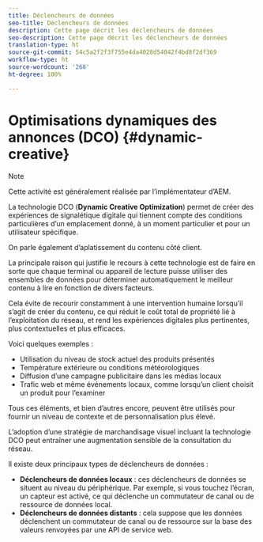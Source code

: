 ```yaml
---
title: Déclencheurs de données
seo-title: Déclencheurs de données
description: Cette page décrit les déclencheurs de données
seo-description: Cette page décrit les déclencheurs de données
translation-type: ht
source-git-commit: 54c5a2f2f3f755e4da4028d54042f4bd8f2df369
workflow-type: ht
source-wordcount: '268'
ht-degree: 100%

---
```



# Optimisations dynamiques des annonces (DCO) {#dynamic-creative}

>[!NOTE]
>
>Cette activité est généralement réalisée par l’implémentateur d’AEM.

La technologie DCO (**Dynamic Creative Optimization**) permet de créer des expériences de signalétique digitale qui tiennent compte des conditions particulières d’un emplacement donné, à un moment particulier et pour un utilisateur spécifique.

On parle également d’aplatissement du contenu côté client.

La principale raison qui justifie le recours à cette technologie est de faire en sorte que chaque terminal ou appareil de lecture puisse utiliser des ensembles de données pour déterminer automatiquement le meilleur contenu à lire en fonction de divers facteurs.

Cela évite de recourir constamment à une intervention humaine lorsqu’il s’agit de créer du contenu, ce qui réduit le coût total de propriété lié à l’exploitation du réseau, et rend les expériences digitales plus pertinentes, plus contextuelles et plus efficaces.

Voici quelques exemples :

* Utilisation du niveau de stock actuel des produits présentés
* Température extérieure ou conditions météorologiques
* Diffusion d’une campagne publicitaire dans les médias locaux
* Trafic web et même événements locaux, comme lorsqu’un client choisit un produit pour l’examiner

Tous ces éléments, et bien d’autres encore, peuvent être utilisés pour fournir un niveau de contexte et de personnalisation plus élevé.

L’adoption d’une stratégie de marchandisage visuel incluant la technologie DCO peut entraîner une augmentation sensible de la consultation du réseau.

Il existe deux principaux types de déclencheurs de données :

* **Déclencheurs de données locaux** : ces déclencheurs de données se situent au niveau du périphérique. Par exemple, si vous touchez l’écran, un capteur est activé, ce qui déclenche un commutateur de canal ou de ressource de données local.
* **Déclencheurs de données distants** : cela suppose que les données déclenchent un commutateur de canal ou de ressource sur la base des valeurs renvoyées par une API de service web.


